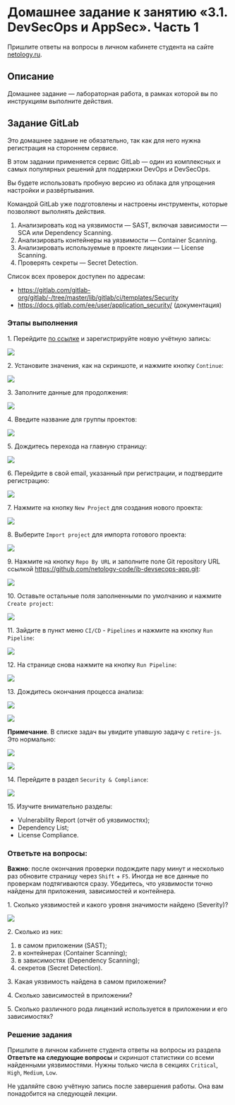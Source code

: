 # Домашнее задание к занятию «3.1. DevSecOps и AppSec». Часть 1

Пришлите ответы на вопросы в личном кабинете студента на сайте [netology.ru](https://netology.ru).

## Описание

Домашнее задание — лабораторная работа, в рамках которой вы по инструкциям выполните действия.

## Задание GitLab

Это домашнее задание не обязательно, так как для него нужна регистрация на стороннем сервисе.

В этом задании применяется сервис GitLab — один из комплексных и самых популярных решений для поддержки DevOps и DevSecOps.

Вы будете использовать пробную версию из облака для упрощения настройки и развёртывания.

Командой GitLab уже подготовлены и настроены инструменты, которые позволяют выполнять действия.

1. Анализировать код на уязвимости — SAST, включая зависимости — SCA или Dependency Scanning.
2. Анализировать контейнеры на уязвимости — Container Scanning.
3. Анализировать используемые в проекте лицензии — License Scanning.
4. Проверять секреты — Secret Detection.

Список всех проверок доступен по адресам:
* https://gitlab.com/gitlab-org/gitlab/-/tree/master/lib/gitlab/ci/templates/Security
* https://docs.gitlab.com/ee/user/application_security/ (документация)

### Этапы выполнения

1\. Перейдите [по ссылке](https://gitlab.com/-/trial_registrations/new) и зарегистрируйте новую учётную запись:

![](pic/01.png)

2\. Установите значения, как на скриншоте, и нажмите кнопку `Continue`:

![](pic/02.png)

3\. Заполните данные для продолжения:

![](pic/03.png)

4\. Введите название для группы проектов:

![](pic/04.png)

5\. Дождитесь перехода на главную страницу: 

![](pic/05.png)

6\. Перейдите в свой email, указанный при регистрации, и подтвердите регистрацию:

![](pic/06.png)

7\. Нажмите на кнопку `New Project` для создания нового проекта:

![](pic/07.png)

8\. Выберите `Import project` для импорта готового проекта:

![](pic/08.png)

9\. Нажмите на кнопку `Repo By URL` и заполните поле Git repository URL ссылкой https://github.com/netology-code/ib-devsecops-app.git:

![](pic/09.png)

10\. Оставьте остальные поля заполненными по умолчанию и нажмите `Create project`:

![](pic/10.png)

11\. Зайдите в пункт меню `CI/CD` - `Pipelines` и нажмите на кнопку `Run Pipeline`:

![](pic/pipeline.png)

12\. На странице снова нажмите на кнопку `Run Pipeline`:

![](pic/run-pipeline.png)

13\. Дождитесь окончания процесса анализа:

![](pic/13_inprogress.png)

![](pic/13_finished.png)

**Примечание**. В списке задач вы увидите упавшую задачу с `retire-js`. Это нормально:

![](pic/failed-jobs.png)

![](pic/retirejs.png)

14\. Перейдите в раздел `Security & Compliance`:

![](pic/14.png)

15\. Изучите внимательно разделы:

* Vulnerability Report (отчёт об уязвимостях);
* Dependency List;
* License Compliance.

### Ответьте на вопросы:

**Важно**: после окончания проверки подождите пару минут и несколько раз обновите страницу через `Shift` + `F5`. Иногда не все данные по проверкам подтягиваются сразу. Убедитесь, что уязвимости точно найдены для приложения, зависимостей и контейнера.

1\. Сколько уязвимостей и какого уровня значимости найдено (Severity)?

![](pic/vulnerabilities.png)

2\. Сколько из них:

1. в самом приложении (SAST);
2. в контейнерах (Container Scanning);
3. в зависимостях (Dependency Scanning);
4. секретов (Secret Detection).

3\. Какая уязвимость найдена в самом приложении?

4\. Сколько зависимостей в приложении?

5\. Сколько различного рода лицензий используется в приложении и его зависимостях?

### Решение задания

Пришлите в личном кабинете студента ответы на вопросы из раздела **Ответьте на следующие вопросы** и скриншот статистики со всеми найденными уязвимостями. Нужны только числа в секциях `Critical`, `High`, `Medium`, `Low`.

Не удаляйте свою учётную запись после завершения работы. Она вам понадобится на следующей лекции.

